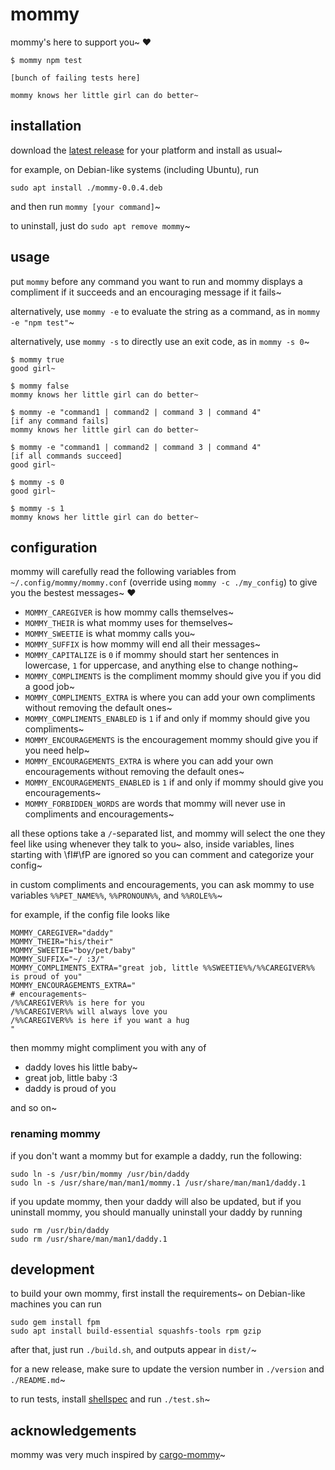 # mommy
mommy's here to support you~ ❤️

```shell
$ mommy npm test

[bunch of failing tests here]

mommy knows her little girl can do better~
```

## installation
download the [latest release](https://github.com/FWDekker/mommy/releases/latest) for your platform and install as usual~

for example, on Debian-like systems (including Ubuntu), run
```shell
sudo apt install ./mommy-0.0.4.deb
```
and then run `mommy [your command]`~

to uninstall, just do `sudo apt remove mommy`~

## usage
put `mommy` before any command you want to run and mommy displays a compliment if it succeeds and an encouraging message
if it fails~

alternatively, use `mommy -e` to evaluate the string as a command, as in `mommy -e "npm test"`~

alternatively, use `mommy -s` to directly use an exit code, as in `mommy -s 0`~

```shell
$ mommy true
good girl~
```

```shell
$ mommy false
mommy knows her little girl can do better~
```

```shell
$ mommy -e "command1 | command2 | command 3 | command 4"
[if any command fails]
mommy knows her little girl can do better~
```

```shell
$ mommy -e "command1 | command2 | command 3 | command 4"
[if all commands succeed]
good girl~
```

```shell
$ mommy -s 0
good girl~
```

```shell
$ mommy -s 1
mommy knows her little girl can do better~
```

## configuration
mommy will carefully read the following variables from `~/.config/mommy/mommy.conf` (override using
`mommy -c ./my_config`)
to give you the bestest messages~ ❤
* `MOMMY_CAREGIVER` is how mommy calls themselves~
* `MOMMY_THEIR` is what mommy uses for themselves~
* `MOMMY_SWEETIE` is what mommy calls you~
* `MOMMY_SUFFIX` is how mommy will end all their messages~
* `MOMMY_CAPITALIZE` is `0` if mommy should start her sentences in lowercase, `1` for uppercase, and anything else to
  change nothing~
* `MOMMY_COMPLIMENTS` is the compliment mommy should give you if you did a good job~
* `MOMMY_COMPLIMENTS_EXTRA` is where you can add your own compliments without removing the default ones~
* `MOMMY_COMPLIMENTS_ENABLED` is `1` if and only if mommy should give you compliments~
* `MOMMY_ENCOURAGEMENTS` is the encouragement mommy should give you if you need help~
* `MOMMY_ENCOURAGEMENTS_EXTRA` is where you can add your own encouragements without removing the default ones~
* `MOMMY_ENCOURAGEMENTS_ENABLED` is `1` if and only if mommy should give you encouragements~
* `MOMMY_FORBIDDEN_WORDS` are words that mommy will never use in compliments and encouragements~

all these options take a `/`-separated list, and mommy will select the one they feel like using whenever they talk
to you~
also, inside variables, lines starting with \fI#\fP are ignored so you can comment and categorize your config~

in custom compliments and encouragements, you can ask mommy to use variables `%%PET_NAME%%`, `%%PRONOUN%%`, and
`%%ROLE%%`~

for example, if the config file looks like
```shell script
MOMMY_CAREGIVER="daddy"
MOMMY_THEIR="his/their"
MOMMY_SWEETIE="boy/pet/baby"
MOMMY_SUFFIX="~/ :3/"
MOMMY_COMPLIMENTS_EXTRA="great job, little %%SWEETIE%%/%%CAREGIVER%% is proud of you"
MOMMY_ENCOURAGEMENTS_EXTRA="
# encouragements~
/%%CAREGIVER%% is here for you
/%%CAREGIVER%% will always love you
/%%CAREGIVER%% is here if you want a hug
"
```
then mommy might compliment you with any of
* daddy loves his little baby~
* great job, little baby :3
* daddy is proud of you

and so on~

### renaming mommy
if you don't want a mommy but for example a daddy, run the following:
```shell
sudo ln -s /usr/bin/mommy /usr/bin/daddy
sudo ln -s /usr/share/man/man1/mommy.1 /usr/share/man/man1/daddy.1
```

if you update mommy, then your daddy will also be updated, but if you uninstall mommy, you should manually uninstall 
your daddy by running
```shell
sudo rm /usr/bin/daddy
sudo rm /usr/share/man/man1/daddy.1
```

## development
to build your own mommy, first install the requirements~
on Debian-like machines you can run
```shell
sudo gem install fpm
sudo apt install build-essential squashfs-tools rpm gzip
```
after that, just run `./build.sh`, and outputs appear in `dist/`~

for a new release, make sure to update the version number in `./version` and `./README.md`~

to run tests, install [shellspec](https://github.com/shellspec/shellspec) and run `./test.sh`~

## acknowledgements
mommy was very much inspired by [cargo-mommy](https://github.com/Gankra/cargo-mommy)~
